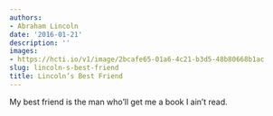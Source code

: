 ```yaml
---
authors:
- Abraham Lincoln
date: '2016-01-21'
description: ''
images:
- https://hcti.io/v1/image/2bcafe65-01a6-4c21-b3d5-48b80668b1ac
slug: lincoln-s-best-friend
title: Lincoln’s Best Friend
---
```


My best friend is the man who’ll get me a book I ain’t read.